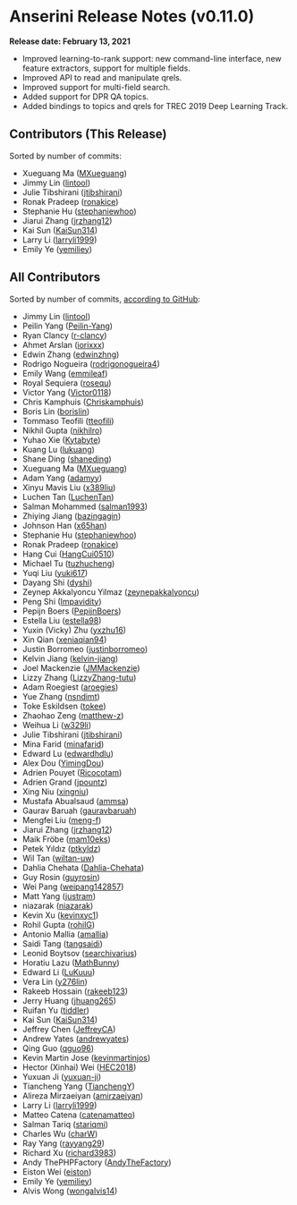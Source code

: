 # Anserini Release Notes (v0.11.0)

**Release date: February 13, 2021**

+ Improved learning-to-rank support: new command-line interface, new feature extractors, support for multiple fields.
+ Improved API to read and manipulate qrels.
+ Improved support for multi-field search.
+ Added support for DPR QA topics.
+ Added bindings to topics and qrels for TREC 2019 Deep Learning Track.
 
## Contributors (This Release)

Sorted by number of commits:

+ Xueguang Ma ([MXueguang](https://github.com/MXueguang))
+ Jimmy Lin ([lintool](https://github.com/lintool))
+ Julie Tibshirani ([jtibshirani](https://github.com/jtibshirani))
+ Ronak Pradeep ([ronakice](https://github.com/ronakice))
+ Stephanie Hu ([stephaniewhoo](https://github.com/stephaniewhoo))
+ Jiarui Zhang ([jrzhang12](https://github.com/jrzhang12))
+ Kai Sun ([KaiSun314](https://github.com/KaiSun314))
+ Larry Li ([larryli1999](https://github.com/larryli1999))
+ Emily Ye ([yemiliey](https://github.com/yemiliey))

## All Contributors

Sorted by number of commits, [according to GitHub](https://github.com/castorini/Anserini/graphs/contributors):

+ Jimmy Lin ([lintool](https://github.com/lintool))
+ Peilin Yang ([Peilin-Yang](https://github.com/Peilin-Yang))
+ Ryan Clancy ([r-clancy](https://github.com/r-clancy))
+ Ahmet Arslan ([iorixxx](https://github.com/iorixxx))
+ Edwin Zhang ([edwinzhng](https://github.com/edwinzhng))
+ Rodrigo Nogueira ([rodrigonogueira4](https://github.com/rodrigonogueira4))
+ Emily Wang ([emmileaf](https://github.com/emmileaf))
+ Royal Sequiera ([rosequ](https://github.com/rosequ))
+ Victor Yang ([Victor0118](https://github.com/Victor0118))
+ Chris Kamphuis ([Chriskamphuis](https://github.com/Chriskamphuis))
+ Boris Lin ([borislin](https://github.com/borislin))
+ Tommaso Teofili ([tteofili](https://github.com/tteofili))
+ Nikhil Gupta ([nikhilro](https://github.com/nikhilro))
+ Yuhao Xie ([Kytabyte](https://github.com/Kytabyte))
+ Kuang Lu ([lukuang](https://github.com/lukuang))
+ Shane Ding ([shaneding](https://github.com/shaneding))
+ Xueguang Ma ([MXueguang](https://github.com/MXueguang))
+ Adam Yang ([adamyy](https://github.com/adamyy))
+ Xinyu Mavis Liu ([x389liu](https://github.com/x389liu))
+ Luchen Tan ([LuchenTan](https://github.com/LuchenTan))
+ Salman Mohammed ([salman1993](https://github.com/salman1993))
+ Zhiying Jiang ([bazingagin](https://github.com/bazingagin))
+ Johnson Han ([x65han](https://github.com/x65han))
+ Stephanie Hu ([stephaniewhoo](https://github.com/stephaniewhoo))
+ Ronak Pradeep ([ronakice](https://github.com/ronakice))
+ Hang Cui ([HangCui0510](https://github.com/HangCui0510))
+ Michael Tu ([tuzhucheng](https://github.com/tuzhucheng))
+ Yuqi Liu ([yuki617](https://github.com/yuki617))
+ Dayang Shi ([dyshi](https://github.com/dyshi))
+ Zeynep Akkalyoncu Yilmaz ([zeynepakkalyoncu](https://github.com/zeynepakkalyoncu))
+ Peng Shi ([Impavidity](https://github.com/Impavidity))
+ Pepijn Boers ([PepijnBoers](https://github.com/PepijnBoers))
+ Estella Liu ([estella98](https://github.com/estella98))
+ Yuxin (Vicky) Zhu ([yxzhu16](https://github.com/yxzhu16))
+ Xin Qian ([xeniaqian94](https://github.com/xeniaqian94))
+ Justin Borromeo ([justinborromeo](https://github.com/justinborromeo))
+ Kelvin Jiang ([kelvin-jiang](https://github.com/kelvin-jiang))
+ Joel Mackenzie ([JMMackenzie](https://github.com/JMMackenzie))
+ Lizzy Zhang ([LizzyZhang-tutu](https://github.com/LizzyZhang-tutu))
+ Adam Roegiest ([aroegies](https://github.com/aroegies))
+ Yue Zhang ([nsndimt](https://github.com/nsndimt))
+ Toke Eskildsen ([tokee](https://github.com/tokee))
+ Zhaohao Zeng ([matthew-z](https://github.com/matthew-z))
+ Weihua Li ([w329li](https://github.com/w329li))
+ Julie Tibshirani ([jtibshirani](https://github.com/jtibshirani))
+ Mina Farid ([minafarid](https://github.com/minafarid))
+ Edward Lu ([edwardhdlu](https://github.com/edwardhdlu))
+ Alex Dou ([YimingDou](https://github.com/YimingDou))
+ Adrien Pouyet ([Ricocotam](https://github.com/Ricocotam))
+ Adrien Grand ([jpountz](https://github.com/jpountz))
+ Xing Niu ([xingniu](https://github.com/xingniu))
+ Mustafa Abualsaud ([ammsa](https://github.com/ammsa))
+ Gaurav Baruah ([gauravbaruah](https://github.com/gauravbaruah))
+ Mengfei Liu ([meng-f](https://github.com/meng-f))
+ Jiarui Zhang ([jrzhang12](https://github.com/jrzhang12))
+ Maik Fröbe ([mam10eks](https://github.com/mam10eks))
+ Petek Yıldız ([ptkyldz](https://github.com/ptkyldz))
+ Wil Tan ([wiltan-uw](https://github.com/wiltan-uw))
+ Dahlia Chehata ([Dahlia-Chehata](https://github.com/Dahlia-Chehata))
+ Guy Rosin ([guyrosin](https://github.com/guyrosin))
+ Wei Pang ([weipang142857](https://github.com/weipang142857))
+ Matt Yang ([justram](https://github.com/justram))
+ niazarak ([niazarak](https://github.com/niazarak))
+ Kevin Xu ([kevinxyc1](https://github.com/kevinxyc1))
+ Rohil Gupta ([rohilG](https://github.com/rohilG))
+ Antonio Mallia ([amallia](https://github.com/amallia))
+ Saidi Tang ([tangsaidi](https://github.com/tangsaidi))
+ Leonid Boytsov ([searchivarius](https://github.com/searchivarius))
+ Horatiu Lazu ([MathBunny](https://github.com/MathBunny))
+ Edward Li ([LuKuuu](https://github.com/LuKuuu))
+ Vera Lin ([y276lin](https://github.com/y276lin))
+ Rakeeb Hossain ([rakeeb123](https://github.com/rakeeb123))
+ Jerry Huang ([jhuang265](https://github.com/jhuang265))
+ Ruifan Yu ([tiddler](https://github.com/tiddler))
+ Kai Sun ([KaiSun314](https://github.com/KaiSun314))
+ Jeffrey Chen ([JeffreyCA](https://github.com/JeffreyCA))
+ Andrew Yates ([andrewyates](https://github.com/andrewyates))
+ Qing Guo ([qguo96](https://github.com/qguo96))
+ Kevin Martin Jose ([kevinmartinjos](https://github.com/kevinmartinjos))
+ Hector (Xinhai) Wei ([HEC2018](https://github.com/HEC2018))
+ Yuxuan Ji ([yuxuan-ji](https://github.com/yuxuan-ji))
+ Tiancheng Yang ([TianchengY](https://github.com/TianchengY))
+ Alireza Mirzaeiyan ([amirzaeiyan](https://github.com/amirzaeiyan))
+ Larry Li ([larryli1999](https://github.com/larryli1999))
+ Matteo Catena ([catenamatteo](https://github.com/catenamatteo))
+ Salman Tariq ([stariqmi](https://github.com/stariqmi))
+ Charles Wu ([charW](https://github.com/charW))
+ Ray Yang ([rayyang29](https://github.com/rayyang29))
+ Richard Xu ([richard3983](https://github.com/richard3983))
+ Andy ThePHPFactory ([AndyTheFactory](https://github.com/AndyTheFactory))
+ Eiston Wei ([eiston](https://github.com/eiston))
+ Emily Ye ([yemiliey](https://github.com/yemiliey))
+ Alvis Wong ([wongalvis14](https://github.com/wongalvis14))
